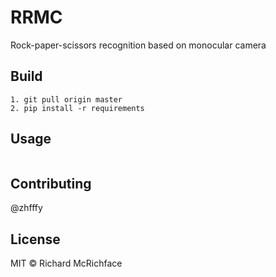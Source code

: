 

# RRMC

Rock-paper-scissors recognition based on monocular camera

## Build

```
1. git pull origin master
2. pip install -r requirements
```

## Usage

```
```

## Contributing

@zhfffy

## License

MIT © Richard McRichface
